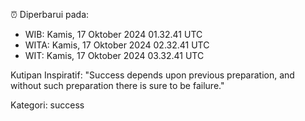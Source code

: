 ⏰ Diperbarui pada:
- WIB: Kamis, 17 Oktober 2024 01.32.41 UTC
- WITA: Kamis, 17 Oktober 2024 02.32.41 UTC
- WIT: Kamis, 17 Oktober 2024 03.32.41 UTC

Kutipan Inspiratif:
"Success depends upon previous preparation, and without such preparation there is sure to be failure."


Kategori: success

